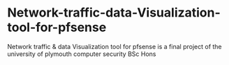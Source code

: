 # Network-traffic-data-Visualization-tool-for-pfsense
Network traffic &amp; data Visualization tool for pfsense is a final project of the university of plymouth computer security BSc Hons
